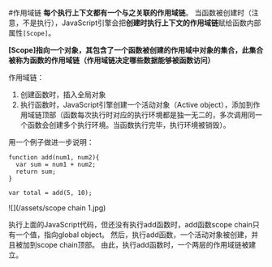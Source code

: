 #作用域链
**每个执行上下文都有一个与之关联的作用域链**。
当函数被创建时（注意，不是执行），JavaScript引擎会把**创建时执行上下文的作用域链**赋给函数内部属性```[Scope]```。

**[Scope]指向一个对象，其包含了一个函数被创建的作用域中对象的集合，此集合被称为函数的作用域链（作用域链决定哪些数据能够被函数访问）**

作用域链：
1. 创建函数时，插入全局对象
2. 执行函数时，JavaScript引擎创建一个活动对象（Active object），添加到作用域链顶部（函数每次执行时对应的执行环境都是独一无二的，多次调用同一个函数会创建多个执行环境。当函数执行完毕，执行环境被销毁）。


用一个例子做进一步说明：
```
function add(num1, num2){
  var sum = num1 + num2;
  return sum;
}

var total = add(5, 10);
```

![](/assets/scope chain 1.jpg)

执行上面的JavaScript代码，但还没有执行add函数时，add函数scope chain只有一个值，指向global object。
然后，执行add函数，一个活动对象被创建，并且被加到scope chain顶部。
由此，执行add函数时，一个两层的作用域链被建立。

